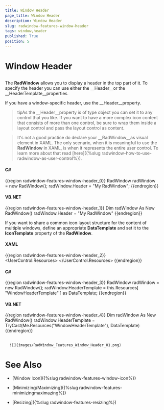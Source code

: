 ```yaml
---
title: Window Header
page_title: Window Header
description: Window Header
slug: radwindow-features-window-header
tags: window,header
published: True
position: 5
---
```


# Window Header



## 

The __RadWindow__ allows you to display a header in the top part of it. To specify the header you can use either the __Header__or the __HeaderTemplate__properties.

If you have a window-specific header, use the __Header__property.

>tipAs the __Header__property is of type object you can set it to any control that you like. If you want to have a more complex icon content that consists of more than one control, be sure to wrap them inside a layout control and pass the layout control as content.

>It's not a good practice do declare your __RadWindow__as visual element in XAML. The only scenario, when it is meaningful to use the __RadWindow__ in XAML, is when it represents the entire user control. To learn more about that read [here]({%slug radwindow-how-to-use-radwindow-as-user-control%}).

#### __C#__

{{region radwindow-features-window-header_0}}
	RadWindow radWindow = new RadWindow();
	radWindow.Header = "My RadWindow";
	{{endregion}}



#### __VB.NET__

{{region radwindow-features-window-header_1}}
	Dim radWindow As New RadWindow()
	radWindow.Header = "My RadWindow"
	{{endregion}}



If you want to share a common icon layout structure for the content of multiple windows, define an appropriate __DataTemplate__ and set it to the __IconTemplate__ property of the __RadWindow__.

#### __XAML__

{{region radwindow-features-window-header_2}}
	<UserControl.Resources>
	    <DataTemplate x:Key="WindowHeaderTemplate">
	        <TextBlock Text="My RadWindow" />
	    </DataTemplate>
	</UserControl.Resources>
	{{endregion}}



#### __C#__

{{region radwindow-features-window-header_3}}
	RadWindow radWindow = new RadWindow();
	radWindow.HeaderTemplate = this.Resources[ "WindowHeaderTemplate" ] as DataTemplate;
	{{endregion}}



#### __VB.NET__

{{region radwindow-features-window-header_4}}
	Dim radWindow As New RadWindow()
	radWindow.HeaderTemplate = TryCast(Me.Resources("WindowHeaderTemplate"), DataTemplate)
	{{endregion}}






         
      ![](images/RadWindow_Features_Window_Header_01.png)

# See Also

 * [Window Icon]({%slug radwindow-features-window-icon%})

 * [Minimizing/Maximizing]({%slug radwindow-features-minimizingmaximazing%})

 * [Resizing]({%slug radwindow-features-resizing%})
